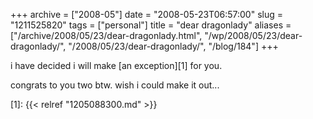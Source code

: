 +++
archive = ["2008-05"]
date = "2008-05-23T06:57:00"
slug = "1211525820"
tags = ["personal"]
title = "dear dragonlady"
aliases = ["/archive/2008/05/23/dear-dragonlady.html", "/wp/2008/05/23/dear-dragonlady/", "/2008/05/23/dear-dragonlady/", "/blog/184"]
+++

i have decided i will make [an exception][1] for you.

congrats to you two btw. wish i could make it out...

[1]: {{< relref "1205088300.md" >}}

